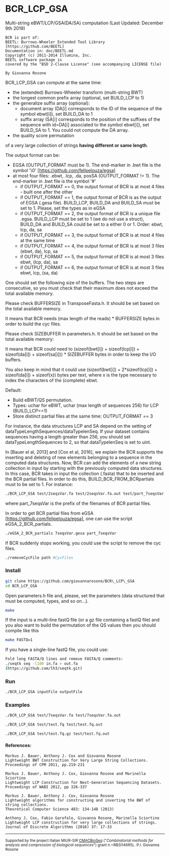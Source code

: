 # BCR_LCP_GSA

Multi-string eBWT/LCP/GSA(DA/SA) computation
(Last Updated: December 9th 2019)

    BCR is part of:
    BEETL: Burrows-Wheeler Extended Tool Library
    [https://github.com/BEETL]
    Documentation in: doc/BEETL.md
    Copyright (c) 2011-2014 Illumina, Inc.
    BEETL software package is
    covered by the "BSD 2-Clause License" (see accompanying LICENSE file)
       
    By Giovanna Rosone
   
   

BCR_LCP_GSA can compute at the same time:

- the (extended) Burrows-Wheeler transform (multi-string BWT)
- the longest common prefix array (optional, set BUILD_LCP to 1)
- the generalize suffix array (optional):
    - document array (DA[i] corresponds to the ID of the sequence of the symbol ebwt[i]), set BUILD_DA to 1
    - suffix array (SA[i] corresponds to the position of the suffixes of the sequence with id=DA[i] associated to the symbol ebwt[i]), set BUILD_SA to 1. You could not compute the DA array.
- the quality score permutation
    
of a very large collection of strings **having different or same length**. 

The output format can be:
- EGSA (OUTPUT_FORMAT must be 1). The end-marker in .bwt file is the symbol '\0' [https://github.com/felipelouza/egsa]
- at most four files: .ebwt, .lcp, .da, posSA (OUTPUT_FORMAT != 1). The end-marker in .bwt file is the symbol '#'
    - if OUTPUT_FORMAT == 0, the output format of BCR is at most 4 files - built one after the other
    - if OUTPUT_FORMAT == 1, the output format of BCR is as the output of EGSA (.gesa file). BUILD_LCP, BUILD_DA and BUILD_SA must be set to 1. Please, set the types as in eGSA
    - if OUTPUT_FORMAT == 2, the output format of BCR is a unique file .egsa. BUILD_LCP must be set to 1 (we do not use a struct), BUILD_DA and BUILD_SA could be set to a either 0 or 1.  Order: ebwt, lcp, da, sa
    - if OUTPUT_FORMAT == 3, the output format of BCR is at most 4 files at the same time
    - if OUTPUT_FORMAT == 4, the output format of BCR is at most 3 files (ebwt, da), lcp, sa
    - if OUTPUT_FORMAT == 5, the output format of BCR is at most 3 files ebwt, (lcp, da), sa
    - if OUTPUT_FORMAT == 6, the output format of BCR is at most 3 files ebwt, lcp, (sa, da)


One should set the following size of the buffers. 
The two steps are consecutive, so you must check that their maximum does not exceed the total available memory.

Please check BUFFERSIZE in TransposeFasta.h. It should be set based on the total available memory.

It means that BCR needs (max length of the reads) * BUFFERSIZE bytes in order to build the cyc files.

Please check SIZEBUFFER in parameters.h. It should be set based on the total available memory:

It means that BCR could need to (sizeof(bwt[i]) + sizeof(lcp[i]) + sizeof(da[i]) + sizeof(sa[i])) * SIZEBUFFER bytes in order to keep the I/O buffers.

You also keep in mind that it could use (sizeof(bwt[i]) + 2*sizeof(lcp[i]) + sizeof(da[i]) + sizeof(x)) bytes per text, where x is the type necessary to index the characters of the (complete) ebwt.


Default:
- Build eBWT/QS permutation.
- Types: uchar for eBWT, uchar (max length of sequences 256) for LCP (BUILD_LCP==1)  
- Store distinct partial files at the same time: OUTPUT_FORMAT == 3

For instance, the data structures LCP and SA depend on the setting of dataTypeLengthSequences/dataTypelenSeq.
If your dataset contains sequences having a length greater than 256, you should set dataTypeLengthSequences to 2, so that dataTypelenSeq is set to uint. 

In [Bauer el al, 2013] and [Cox et al, 2016], we explain the BCR supports the inserting and deleting of new elements belonging to a sequence in the computed data structures. 
Now, BCR can add the elements of a new string collection in input by starting with the previously computed data structures. 
In this case, BCR takes in input the collection (.fasta) that to be inserted and the BCR partial files.
In order to do this, BUILD_BCR_FROM_BCRpartials must to be set to 1.
For instance:
```sh
./BCR_LCP_GSA test/2seqsVar.fa test/2seqsVar.fa.out test/part_7seqsVar
```
where part_7seqsVar is the prefix of the filenames of BCR partial files.

In order to get BCR partial files from eGSA [https://github.com/felipelouza/egsa], one can use the script eGSA_2_BCR_partials.
```sh
./eGSA_2_BCR_partials 7seqsVar.gesa part_7seqsVar
```


If BCR suddenly stops working, you could use the script to remove the cyc files.
```sh
./removeCycFile path #CycFiles
```

### Install

```sh
git clone https://github.com/giovannarosone/BCR\_LCP\_GSA
cd BCR_LCP_GSA
```
Open parameters.h file and, please, set the parameters (data structured that must be computed, types, and so on...).

```sh
make
```

If the input is a multi-line fastQ file (or a gz file containing a fastQ file) and you also want to build the permutation of the QS values then you should compile like this
```sh
make FASTQ=1
```
If you have a single-line fastQ file, you could use:
```sh
Fold long FASTA/Q lines and remove FASTA/Q comments:
./seqtk seq -l100 in.fa > out.fa
(https://github.com/lh3/seqtk.git)
```

### Run
```sh
./BCR_LCP_GSA inputFile outputFile
```

### Examples
```sh
./BCR_LCP_GSA test/7seqsVar.fa test/7seqsVar.fa.out
```

```sh
./BCR_LCP_GSA test/test.fq test/test.fq.out
```

```sh
./BCR_LCP_GSA test/test.fq.gz test/test.fq.out
```


#### References:

    Markus J. Bauer, Anthony J. Cox and Giovanna Rosone
    Lightweight BWT Construction for Very Large String Collections.
    Proceedings of CPM 2011, pp.219-231
    
    Markus J. Bauer, Anthony J. Cox, Giovanna Rosone and Marinella Sciortino
    Lightweight LCP Construction for Next-Generation Sequencing Datasets. 
    Proceedings of WABI 2012, pp 326-337
 
    Markus J. Bauer, Anthony J. Cox, Giovanna Rosone 
    Lightweight algorithms for constructing and inverting the BWT of string collections. 
    Theoretical Computer Science 483: 134-148 (2013)
     
    Anthony J. Cox, Fabio Garofalo, Giovanna Rosone, Marinella Sciortino
    Lightweight LCP construction for very large collections of strings. 
    Journal of Discrete Algorithms (2016) 37: 17-33


---
<small> Supported by the project Italian MIUR-SIR [CMACBioSeq][240fb5f5] ("_Combinatorial methods for analysis and compression of biological sequences_") grant n.~RBSI146R5L. P.I. Giovanna Rosone</small>

[240fb5f5]: http://pages.di.unipi.it/rosone/CMACBioSeq.html
